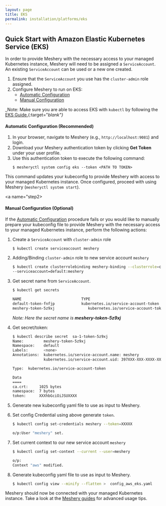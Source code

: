 ```yaml
---
layout: page
title: EKS
permalink: installation/platforms/eks
---
```


## Quick Start with Amazon Elastic Kubernetes Service (EKS)

In order to provide Meshery with the necessary access to your managed Kubernetes instance, 
Meshery will need to be assigned a `ServiceAccount`. An existing `ServiceAccount` can be used or a new one created. 
1. Ensure that the `ServiceAccount` you use has the `cluster-admin` role assigned.
2. Configure Meshery to run on EKS:
    - <a href="#step1">Automatic Configuration </a>
    - <a href="#step2">Manual Configuration </a>


_Note: Make sure you are able to access EKS with `kubectl` by following the [EKS Guide.](https://docs.aws.amazon.com/eks/latest/userguide/create-kubeconfig.html){:target="_blank"}_

<a name="step1">

#### <b>Automatic Configuration (Recommended)</b>

1. In your browser, navigate to Meshery (e.g., `http://localhost:9081`) and login.
1. Download your Meshery authentication token by clicking **Get Token** under your user profile.
1. Use this authentication token to execute the following command:
    ```
    $ mesheryctl system config eks --token <PATH TO TOKEN>
    ```

This command updates your kubeconfig to provide Meshery with access to your managed Kubernetes instance.
Once configured, proceed with using Meshery (`mesheryctl system start`).

<a name="step2>

#### <b>Manual Configuration (Optional)</b>

If the [Automatic Configuration](#automatic-configuration-recommended) procedure fails or you would like to manually prepare your kubeconfig file to provide Meshery with the necessary access to your managed Kubernetes instance, perform the following actions:

1. Create a `ServiceAccount` with `cluster-admin` role
    
    ```sh    
    $ kubectl create serviceaccount meshery
    ```

1. Adding/Binding `cluster-admin` role to new service account `meshery`
    
    ```sh
    $ kubectl create clusterrolebinding meshery-binding --clusterrole=cluster-admin \
    --serviceaccount=default:meshery
    ```

1. Get secret name from `ServiceAccount`.
    
    ```sh
    $ kubectl get secrets

    NAME                           TYPE                                  DATA   AGE
    default-token-fnfjp            kubernetes.io/service-account-token   3      95d
    meshery-token-5z9xj               kubernetes.io/service-account-token   3      66m
    ```

    _Note: Here the secret name is **meshery-token-5z9xj**_
1. Get secret/token:

    ```sh
    $ kubectl describe secret  sa-1-token-5z9xj
    Name:         meshery-token-5z9xj
    Namespace:    default
    Labels:       <none>
    Annotations:  kubernetes.io/service-account.name: meshery
                  kubernetes.io/service-account.uid: 397XXX-XXX-XXXX-XXXXX-XXXXX

    Type:  kubernetes.io/service-account-token

    Data
    ====
    ca.crt:     1025 bytes
    namespace:  7 bytes
    token:      XXXhbGciOiJSUXXXX
    ```

1. Generate new kubeconfig yaml file to use as input to Meshery.
1. Set config Credential using above generate `token`.
    
    ```sh
    $ kubectl config set-credentials meshery --token=XXXXX

    o/p:User "meshery" set.
    ```

1. Set current context to our new service account `meshery`
    
    ```sh
    $ kubectl config set-context --current --user=meshery

    o/p:
    Context "aws" modified.
    ```

1. Generate kubeconfig yaml file to use as input to Meshery.
    
    ```sh
    $ kubectl config view --minify --flatten >  config_aws_eks.yaml
    ```

Meshery should now be connected with your managed Kubernetes instance. Take a look at the [Meshery guides](/docs/guides) for advanced usage tips.